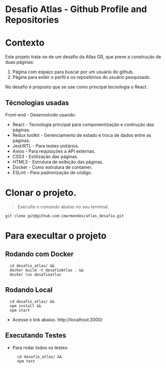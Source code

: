 # Desafio Atlas - Github Profile and Repositories

# Contexto
Este projeto trata-se de um desafio da Atlas GR, que preve a construção de duas páginas:
  1. Página com espaço para buscar por um usuário do github.
  2. Página para exibir o perfil e os repositórios do usuário pesquisado.

No desafio é proposto que se use como principal tecnologia o React.

## Técnologias usadas

Front-end - Desenvolvido usando: 
* React - Tecnologia principal para componentização e contrução das páginas.
* Redux toolkit - Gerenciamento de estado e troca de dados entre as páginas.
* Jest/RTL - Para testes unitários. 
* Axios - Para requisições a API externas.
* CSS3 - Estilização das páginas.
* HTML5 - Estrutura de exibição das páginas.
* Docker - Como estrutura de container.
* ESLint - Para padronização de código.

# Clonar o projeto.
> Execulte o comando abaixo no seu terminal.
```
git clone git@github.com:imarmendes/atlas_desafio.git

```

# Para execultar o projeto
## Rodando com Docker
  ```
    cd desafio_atlas/ &&
    docker build -t desafioAtlas . &&
    docker run desafioatlas
  ``` 
## Rodando Local
  ```
    cd desafio_atlas/ &&
    npm install &&
    npm start
  ``` 
* Acesse o link abaixo.
http://localhost:3000/



## Executando Testes

* Para rodar todos os testes:

  ```
    cd desafio_atlas/ &&
    npm test
  ```